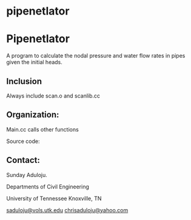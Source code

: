 # pipenetlator

Pipenetlator
===========

A program to calculate the nodal pressure and water flow rates in pipes
given the initial heads.


Inclusion
----------
Always include scan.o and scanlib.cc

Organization:
------------
Main.cc calls other functions

Source code: 






Contact:
--------

Sunday Aduloju.

Departments of Civil Engineering

University of Tennessee
Knoxville, TN

saduloju@vols.utk.edu
chrisaduloju@yahoo.com
